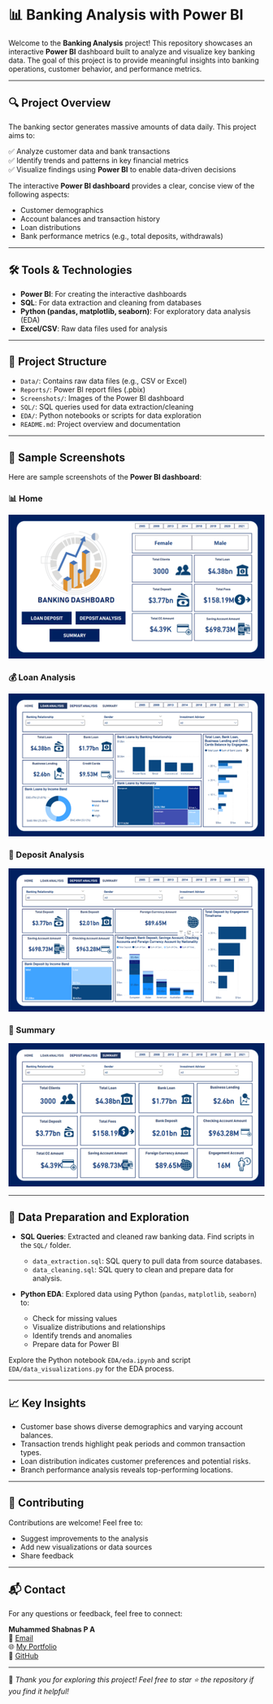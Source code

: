 # 📊 Banking Analysis with Power BI

Welcome to the **Banking Analysis** project! This repository showcases an interactive **Power BI** dashboard built to analyze and visualize key banking data. The goal of this project is to provide meaningful insights into banking operations, customer behavior, and performance metrics.

---

## 🔍 Project Overview

The banking sector generates massive amounts of data daily. This project aims to:

✅ Analyze customer data and bank transactions  
✅ Identify trends and patterns in key financial metrics  
✅ Visualize findings using **Power BI** to enable data-driven decisions  

The interactive **Power BI dashboard** provides a clear, concise view of the following aspects:
- Customer demographics
- Account balances and transaction history
- Loan distributions
- Bank performance metrics (e.g., total deposits, withdrawals)

---

## 🛠️ Tools & Technologies

- **Power BI**: For creating the interactive dashboards  
- **SQL**: For data extraction and cleaning from databases  
- **Python (pandas, matplotlib, seaborn)**: For exploratory data analysis (EDA)  
- **Excel/CSV**: Raw data files used for analysis  

---

## 📂 Project Structure

- `Data/`: Contains raw data files (e.g., CSV or Excel)
- `Reports/`: Power BI report files (.pbix)
- `Screenshots/`: Images of the Power BI dashboard
- `SQL/`: SQL queries used for data extraction/cleaning
- `EDA/`: Python notebooks or scripts for data exploration
- `README.md`: Project overview and documentation

---

## 📸 Sample Screenshots

Here are sample screenshots of the **Power BI dashboard**:

### 📊 Home
![📊 Home](Screenshots/Home.png)

### 💰 Loan Analysis
![💰 Loan Analysis](Screenshots/Loan%20Analysis.png)

### 🔄 Deposit Analysis
![🔄 Deposit Analysis](Screenshots/Deposit%20Analysis.png)

### 🏦 Summary
![🏦 Summary](Screenshots/Summary.png)

---

## 🧹 Data Preparation and Exploration

- **SQL Queries**: Extracted and cleaned raw banking data. Find scripts in the `SQL/` folder.
  - `data_extraction.sql`: SQL query to pull data from source databases.
  - `data_cleaning.sql`: SQL query to clean and prepare data for analysis.

- **Python EDA**: Explored data using Python (`pandas`, `matplotlib`, `seaborn`) to:
  - Check for missing values
  - Visualize distributions and relationships
  - Identify trends and anomalies
  - Prepare data for Power BI

Explore the Python notebook `EDA/eda.ipynb` and script `EDA/data_visualizations.py` for the EDA process.

---

## 📈 Key Insights

- Customer base shows diverse demographics and varying account balances.
- Transaction trends highlight peak periods and common transaction types.
- Loan distribution indicates customer preferences and potential risks.
- Branch performance analysis reveals top-performing locations.

---

## 🤝 Contributing

Contributions are welcome! Feel free to:
- Suggest improvements to the analysis
- Add new visualizations or data sources
- Share feedback

---

## 📬 Contact

For any questions or feedback, feel free to connect:

**Muhammed Shabnas P A**  
📧 [Email](muhammedshabnaspa@gmail.com)  
🌐 [My Portfolio](https://muhammed-shabnas-pa.github.io/Portfolio-Website/)  
🔗 [GitHub](https://github.com/Muhammed-Shabnas-PA)

---

🌟 *Thank you for exploring this project! Feel free to star ⭐ the repository if you find it helpful!*
